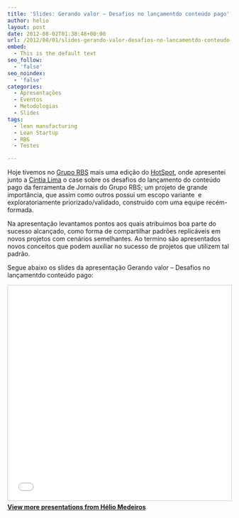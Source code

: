 ```yaml
---
title: 'Slides: Gerando valor – Desafios no lançamentdo conteúdo pago'
author: helio
layout: post
date: 2012-08-02T01:38:48+00:00
url: /2012/08/01/slides-gerando-valor-desafios-no-lancamentdo-conteudo-pago/
embed:
  - This is the default text
seo_follow:
  - 'false'
seo_noindex:
  - 'false'
categories:
  - Apresentações
  - Eventos
  - Metodologias
  - Slides
tags:
  - lean manufacturing
  - Lean Startup
  - RBS
  - Testes

---
```

Hoje tivemos no <a title="Grupo RBS" href="http://www.gruporbs.com.br/" target="_blank">Grupo RBS</a> mais uma edição do <a title="HotSpot Grupo RBS" href="https://twitter.com/hotspot_cinco" target="_blank">HotSpot</a>, onde apresentei junto a <a title="Cintia Lima" href="https://twitter.com/cinti4lim4" target="_blank">Cintia Lima</a> o case sobre os desafios do lançamento do conteúdo pago da ferramenta de Jornais do Grupo RBS; um projeto de grande importância, que assim como outros possui um escopo variante  e exploratoriamente priorizado/validado, construido com uma equipe recém-formada.

Na apresentação levantamos pontos aos quais atribuimos boa parte do sucesso alcançado, como forma de compartilhar padrões replicáveis em novos projetos com cenários semelhantes. Ao termino são apresentados novos conceitos que podem auxiliar no sucesso de projetos que utilizem tal padrão.
  
Segue abaixo os slides da apresentação Gerando valor &#8211; Desafios no lançamentdo conteúdo pago:
  
<div style="margin-bottom: 20px;">
<iframe src="//www.slideshare.net/slideshow/embed_code/key/13831660"
        width="595"
        height="485"
        frameborder="0"
        marginwidth="0"
        marginheight="0"
        scrolling="no"
        style="border:1px solid #CCC; border-width:1px; margin-bottom:5px; max-width: 100%;"
        allowfullscreen>
</iframe>
<div style="margin-bottom:5px">
    <strong><a href="//www.slideshare.net/heliomedeiros" target="_blank">View more presentations from Hélio Medeiros</a></strong>
</div>
</div>